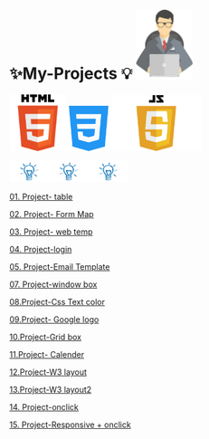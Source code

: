# ✨My-Projects 💡 <img src="proj1-removebg-preview.png"  width="100px">

<img src="html-tutorial.png" width ="100px"><img src="mycss.png" width ="80px"><img src="JavaScript-Logo.png" width="159px" >


<img src="light-removebg-preview.png" width ="70px"><img src="light-removebg-preview.png" width ="70px"><img src="light-removebg-preview.png" width ="70px">


<a href="https://manishdeveloper333.github.io/table basic 2.html">01. Project- table</a>


<a href="https://manishdeveloper333.github.io/form google map.html">02. Project- Form Map</a>


<a href="https://manishdeveloper333.github.io/Projects/web page 1.html">03. Project- web temp</a>


<a href="https://manishdeveloper333.github.io/Projects/web page -login page.html">04. Project-login</a>


<a href="https://manishdeveloper333.github.io/template demo 4.html"> 05. Project-Email Template</a>


<a href="https://manishdeveloper333.github.io/Projects/window slide box.html">07. Project-window box</a>


<a href="https://manishdeveloper333.github.io/css text color 05.html"> 08.Project-Css Text color</a>


<a href="https://manishdeveloper333.github.io/GOOGLE logo demo.html"> 09.Project- Google logo</a>


<a href="https://manishdeveloper333.github.io/kolgrid.html"> 10.Project-Grid box </a>


<a href="https://manishdeveloper333.github.io/calender-grid.html"> 11.Project- Calender </a>


<a href="https://manishdeveloper333.github.io/Projects/w3layout1.html">12.Project-W3 layout</a>


<a href="https://manishdeveloper333.github.io/Projects/w3layout3.html">13.Project-W3 layout2</a>

<a href="https://manishdeveloper333.github.io/javascript project-5.html"> 14. Project-onclick</a>


<a href="https://manishdeveloper333.github.io/javascript project-4 responsive.html"> 15. Project-Responsive + onclick</a>

